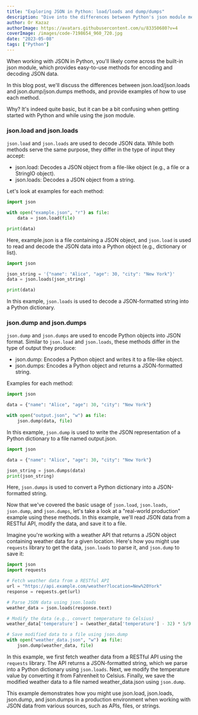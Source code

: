 ```yaml
---
title: "Exploring JSON in Python: load/loads and dump/dumps"
description: "Dive into the differences between Python's json module methods: json.load/json.loads & json.dump/json.dumps"
author: Or Kazaz
authorImage: https://avatars.githubusercontent.com/u/83350680?v=4
coverImage: /images/code-7198654_960_720.jpg
date: "2023-05-08"
tags: ["Python"]
---
```


When working with JSON in Python, you'll likely come across the built-in json module, which provides easy-to-use methods for encoding and decoding JSON data. 

In this blog post, we'll discuss the differences between json.load/json.loads and json.dump/json.dumps methods, and provide examples of how to use each method.

Why? It's indeed quite basic, but it can be a bit confusing when getting started with Python and while using the json module.

### json.load and json.loads

`json.load` and `json.loads` are used to decode JSON data. While both methods serve the same purpose, they differ in the type of input they accept:

* json.load: Decodes a JSON object from a file-like object (e.g., a file or a StringIO object).
* json.loads: Decodes a JSON object from a string.

Let's look at examples for each method:

```python
import json

with open("example.json", "r") as file:
    data = json.load(file)

print(data)
```
Here, example.json is a file containing a JSON object, and `json.load` is used to read and decode the JSON data into a Python object (e.g., dictionary or list).

```python
import json

json_string = '{"name": "Alice", "age": 30, "city": "New York"}'
data = json.loads(json_string)

print(data)
```
In this example, `json.loads` is used to decode a JSON-formatted string into a Python dictionary.

### json.dump and json.dumps

`json.dump` and `json.dumps` are used to encode Python objects into JSON format. Similar to `json.load` and `json.loads`, these methods differ in the type of output they produce:

* json.dump: Encodes a Python object and writes it to a file-like object.
* json.dumps: Encodes a Python object and returns a JSON-formatted string.

Examples for each method:

```python
import json

data = {"name": "Alice", "age": 30, "city": "New York"}

with open("output.json", "w") as file:
    json.dump(data, file)
```

In this example, `json.dump` is used to write the JSON representation of a Python dictionary to a file named output.json.

```python
import json

data = {"name": "Alice", "age": 30, "city": "New York"}

json_string = json.dumps(data)
print(json_string)
```
Here, `json.dumps` is used to convert a Python dictionary into a JSON-formatted string.

Now that we've covered the basic usage of `json.load`, `json.loads`, `json.dump`, and `json.dumps`, let's take a look at a "real-world production" example using these methods. In this example, we'll read JSON data from a RESTful API, modify the data, and save it to a file.

Imagine you're working with a weather API that returns a JSON object containing weather data for a given location. Here's how you might use `requests` library to get the data, `json.loads` to parse it, and `json.dump` to save it:

```python
import json
import requests

# Fetch weather data from a RESTful API
url = "https://api.example.com/weather?location=New%20York"
response = requests.get(url)

# Parse JSON data using json.loads
weather_data = json.loads(response.text)

# Modify the data (e.g., convert temperature to Celsius)
weather_data['temperature'] = (weather_data['temperature'] - 32) * 5/9

# Save modified data to a file using json.dump
with open("weather_data.json", "w") as file:
    json.dump(weather_data, file)
```

In this example, we first fetch weather data from a RESTful API using the `requests` library. The API returns a JSON-formatted string, which we parse into a Python dictionary using `json.loads`. Next, we modify the temperature value by converting it from Fahrenheit to Celsius. Finally, we save the modified weather data to a file named weather_data.json using `json.dump`.

This example demonstrates how you might use json.load, json.loads, json.dump, and json.dumps in a production environment when working with JSON data from various sources, such as APIs, files, or strings.
